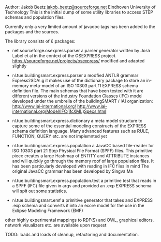 Author: Jakob Beetz <jakob_beetz@sourceforge.net> Eindhoven University of Technology
This is the initial dump of some utility libraries to access STEP schemas and population files.

Currently only a very limited amount of javadoc tags has been added to the packages
and the sources.

The library consists of 6 packages:

- net.sourceforge.osexpress.parser 
	a parser generator written by Josh Lubel et al in the context of the 
	OSEXPRESS project.
	https://sourceforge.net/projects/osexpress/
	modified and adapted slightly 
	
- nl.tue.buildingsmart.express.parser
	a modfied ANTLR grammar Express2SDAI.g 
	it makes use of the dictionary package to store an in-memory meta-model of an
	ISO 10303 part 11 EXPRESS schema definition file.
	The main schemas that have been tested with it are different versions of the
	Industry Foundation Classes (IFC) model developed under the umbrella of the 
	buildingSMART / IAI organization:
	http://www.iai-international.org/
	http://www.iai-international.org/Model/IFC(ifcXML)Specs.html
	
- nl.tue.buildingsmart.express.dictionary
	a meta model structure to capture some of the essential modeling constructs
	of the EXPRESS schema definition language.
	Many advanced features such as RULE, FUNCTION, QUERY etc. are not implemnted yet
	
- nl.tue.buildingsmart.express.population
	a JavaCC based file-reader for ISO 10303 part 21 Step Physical File Format (SPFF)
	files. This primitive piece creates a large Hashmap of ENTITY and ATTRIBUTE instances
	and will quickly go through the memory roof of large population files.
	It has been particularly developed with reading in IFC files in mind
	The original JavaCC grammar has been developed by Singva Ma

- nl.tue.buildingsmart.express.population.test
	a primitive test that reads in a SPFF (IFC) file given in argv and provided an .exp 
	EXPRESS schema will spit out some statistics.
	
- nl.tue.buildingsmart.emf
	a primitive generator that takes and EXPRESS .exp schema and converts it into an ecore
	model for the use in the Eclipse Modeling Framework (EMF)
	
other highly experimental mappings to RDF(S) and OWL, graphical editors, network visualizers
etc. are available upon request
 
	
TODO: loads and loads of cleanup, refactoring and documentation.
